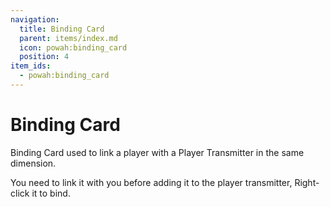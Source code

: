 ```yaml
---
navigation:
  title: Binding Card
  parent: items/index.md
  icon: powah:binding_card
  position: 4
item_ids:
  - powah:binding_card
---
```


# Binding Card

Binding Card used to link a player with a Player Transmitter in the same dimension. 

You need to link it with you before adding it to the player transmitter, Right-click it to bind. 

<Row>
<RecipesFor id="powah:binding_card" />
</Row>
